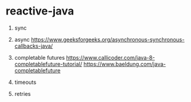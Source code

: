# reactive-java

1. sync
2. async
https://www.geeksforgeeks.org/asynchronous-synchronous-callbacks-java/

3. completable futures
https://www.callicoder.com/java-8-completablefuture-tutorial/
https://www.baeldung.com/java-completablefuture

4. timeouts
5. retries